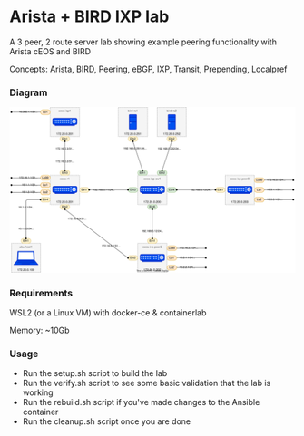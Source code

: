 # Arista + BIRD IXP lab
A 3 peer, 2 route server lab showing example peering functionality with Arista cEOS and BIRD

Concepts: Arista, BIRD, Peering, eBGP, IXP, Transit, Prepending, Localpref

### Diagram

![Network Diagram](./ceos-ixp.drawio.svg)

### Requirements

WSL2 (or a Linux VM) with docker-ce & containerlab

Memory: ~10Gb

### Usage

- Run the setup.sh script to build the lab
- Run the verify.sh script to see some basic validation that the lab is working
- Run the rebuild.sh script if you've made changes to the Ansible container
- Run the cleanup.sh script once you are done